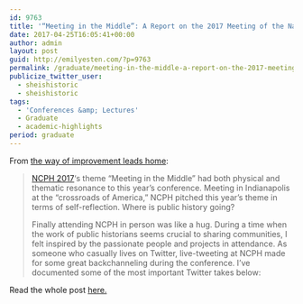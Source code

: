 ```yaml
---
id: 9763
title: '“Meeting in the Middle”: A Report on the 2017 Meeting of the National Council on Public History'
date: 2017-04-25T16:05:41+00:00
author: admin
layout: post
guid: http://emilyesten.com/?p=9763
permalink: /graduate/meeting-in-the-middle-a-report-on-the-2017-meeting-of-the-national-council-on-public-history/
publicize_twitter_user:
  - sheishistoric
  - sheishistoric
tags:
  - 'Conferences &amp; Lectures'
  - Graduate
  - academic-highlights
period: graduate
---
```

From [the way of improvement leads home](https://thewayofimprovement.com):

> [NCPH 2017](http://ncph.org/conference/2017-annual-meeting/)‘s theme “Meeting in the Middle” had both physical and thematic resonance to this year’s conference. Meeting in Indianapolis at the “crossroads of America,” NCPH pitched this year’s theme in terms of self-reflection. Where is public history going?
>
> Finally attending NCPH in person was like a hug. During a time when the work of public historians seems crucial to sharing communities, I felt inspired by the passionate people and projects in attendance. As someone who casually lives on Twitter, live-tweeting at NCPH made for some great backchanneling during the conference. I’ve documented some of the most important Twitter takes below:

Read the whole post [here.](https://thewayofimprovement.com/2017/04/25/meeting-in-the-middle-a-report-on-the-2017-meeting-of-the-national-council-on-public-history/)
